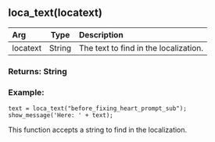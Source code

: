 ## loca_text(locatext)

|Arg|Type|Description|
|:--|---|:--|
|locatext|String|The text to find in the localization.|

### Returns: String
### Example:
```gml
text = loca_text("before_fixing_heart_prompt_sub");
show_message('Here: ' + text);
```

This function accepts a string to find in the localization.
